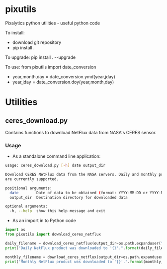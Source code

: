 # pixutils
Pixalytics python utilities - useful python code

To install:
- download git repository
- pip install .

To upgrade: pip install . --upgrade

To use: from pixutils import date_conversion
- year,month,day = date_conversion.ymd(year,jday)
- year,jday = date_conversion.doy(year,month,day)

# Utilities

## ceres_download.py

Contains functions to download NetFlux data from NASA's CERES sensor.

### Usage

* As a standalone command line application:
```bash
usage: ceres_download.py [-h] date output_dir

Download CERES NetFlux data from the NASA servers. Daily and monthly products
are currently supported.

positional arguments:
  date        Date of data to be obtained (format: YYYY-MM-DD or YYYY-MM)
  output_dir  Destination directory for downloaded data

optional arguments:
  -h, --help  show this help message and exit
```

* As an import in to Python code
```python
import os
from pixutils import download_ceres_netflux

daily_filename = download_ceres_netflux(output_dir=os.path.expanduser("~"), year=2020, month=1, day=1)
print("Daily NetFlux product was downloaded to '{}'.".format(daily_filename))

monthly_filename = download_ceres_netflux(output_dir=os.path.expanduser("~"), year=2020, month=1)
print("Monthly NetFlux product was downloaded to '{}'.".format(monthly_filename))
```